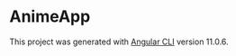 # AnimeApp

This project was generated with [Angular CLI](https://github.com/angular/angular-cli) version 11.0.6.
